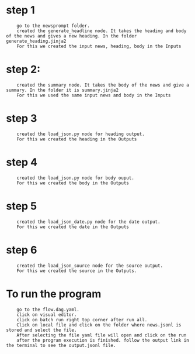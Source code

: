 # step 1

        go to the newsprompt folder.
        created the generate_headline node. It takes the heading and body of the news and gives a new heading. In the folder generate_heading.jinja2
        For this we created the input news, heading, body in the Inputs

# step 2:

        created the summary node. It takes the body of the news and give a summary. In the folder it is summary.jinja2
        For this we used the same input news and body in the Inputs
# step 3

        created the load_json.py node for heading output.
        For this we created the heading in the Outputs
# step 4

        created the load_json.py node for body ouput.
        For this we created the body in the Outputs

# step 5

        created the load_json_date.py node for the date output.
        For this we created the date in the Outputs

# step 6

        created the load_json_source node for the source output.
        For this we created the source in the Outputs.

# To run the program

        go to the flow.dag.yaml.
        click on visual editor.
        click on batch run right top corner after run all.
        Click on local file and click on the folder where news.jsonl is stored and select the file.
        After selecting the file yaml file will open and click on the run
        after the program execution is finished. follow the output link in the terminal to see the output.jsonl file.
